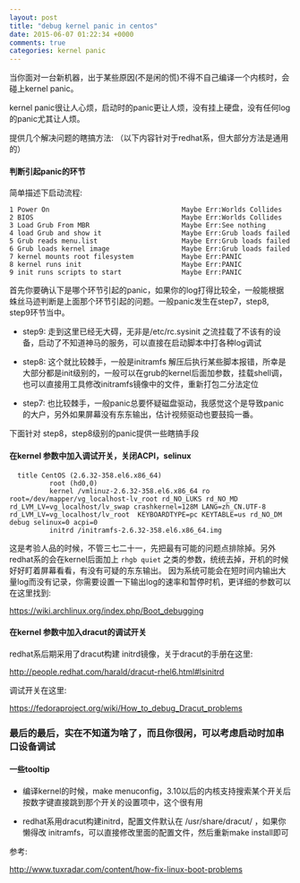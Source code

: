 ```yaml
---
layout: post
title: "debug kernel panic in centos"
date: 2015-06-07 01:22:34 +0000
comments: true
categories: kernel panic
---
```


当你面对一台新机器，出于某些原因(不是闲的慌)不得不自己编译一个内核时，会碰上kernel panic。

kernel panic很让人心烦，启动时的panic更让人烦，没有挂上硬盘，没有任何log的panic尤其让人烦。

提供几个解决问题的瞎搞方法: （以下内容针对于redhat系，但大部分方法是通用的）

#### 判断引起panic的环节

简单描述下启动流程:

    1 Power On                                 Maybe Err:Worlds Collides
    2 BIOS                                     Maybe Err:Worlds Collides
    3 Load Grub From MBR                       Maybe Err:See nothing
    4 load Grub and show it                    Maybe Err:Grub loads failed
    5 Grub reads menu.list                     Maybe Err:Grub loads failed
    6 Grub loads kernel image                  Maybe Err:Grub loads failed
    7 kernel mounts root filesystem            Maybe Err:PANIC
    8 kernel runs init                         Maybe Err:PANIC
    9 init runs scripts to start               Maybe Err:PANIC
    

首先你要确认下是哪个环节引起的panic，如果你的log打得比较全，一般能根据蛛丝马迹判断是上面那个环节引起的问题。一般panic发生在step7，step8, step9环节当中。

* step9: 走到这里已经无大碍，无非是/etc/rc.sysinit 之流挂载了不该有的设备，启动了不知道神马的服务，可以直接在启动脚本中打各种log调试

* step8: 这个就比较棘手，一般是initramfs 解压后执行某些脚本报错，所幸是大部分都是init级别的，一般可以在grub的kernel后面加参数，挂载shell调，也可以直接用工具修改initramfs镜像中的文件，重新打包二分法定位

* step7: 也比较棘手，一般panic总要怀疑磁盘驱动，我感觉这个是导致panic的大户，另外如果屏幕没有东东输出，估计视频驱动也要鼓捣一番。



下面针对 step8，step8级别的panic提供一些瞎搞手段

#### 在kernel 参数中加入调试开关，关闭ACPI，selinux

```
  title CentOS (2.6.32-358.el6.x86_64)
          root (hd0,0)
          kernel /vmlinuz-2.6.32-358.el6.x86_64 ro root=/dev/mapper/vg_localhost-lv_root rd_NO_LUKS rd_NO_MD rd_LVM_LV=vg_localhost/lv_swap crashkernel=128M LANG=zh_CN.UTF-8 rd_LVM_LV=vg_localhost/lv_root  KEYBOARDTYPE=pc KEYTABLE=us rd_NO_DM debug selinux=0 acpi=0
          initrd /initramfs-2.6.32-358.el6.x86_64.img
```    

这是考验人品的时候，不管三七二十一，先把最有可能的问题点排除掉。另外redhat系的会在kernel后面加上 `rhgb quiet` 之类的参数，统统去掉，开机的时候好好盯着屏幕看看，有没有可疑的东东输出。 因为系统可能会在短时间内输出大量log而没有记录，你需要设置一下输出log的速率和暂停时机，更详细的参数可以在这里找到:

https://wiki.archlinux.org/index.php/Boot_debugging

#### 在kernel 参数中加入dracut的调试开关

redhat系后期采用了dracut构建 initrd镜像，关于dracut的手册在这里:

http://people.redhat.com/harald/dracut-rhel6.html#lsinitrd

调试开关在这里:

https://fedoraproject.org/wiki/How_to_debug_Dracut_problems

### 最后的最后，实在不知道为啥了，而且你很闲，可以考虑启动时加串口设备调试

#### 一些tooltip

* 编译kernel的时候，make menuconfig，3.10以后的内核支持搜索某个开关后按数字键直接跳到那个开关的设置项中，这个很有用

* redhat系用dracut构建initrd，配置文件默认在 /usr/share/dracut/ ，如果你懒得改 initramfs，可以直接修改里面的配置文件，然后重新make install即可

参考:

http://www.tuxradar.com/content/how-fix-linux-boot-problems
